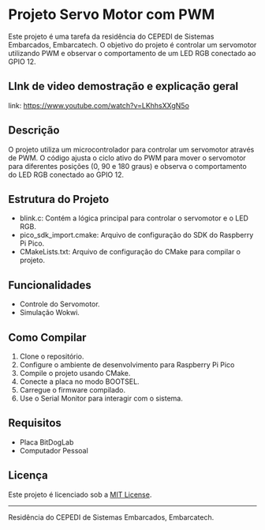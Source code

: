 # Projeto Servo Motor com PWM

Este projeto é uma tarefa da residência do CEPEDI de Sistemas Embarcados, Embarcatech. O objetivo do projeto é controlar um servomotor utilizando PWM e observar o comportamento de um LED RGB conectado ao GPIO 12.

## LInk de video demostração e explicação geral

link: https://www.youtube.com/watch?v=LKhhsXXgN5o

## Descrição

O projeto utiliza um microcontrolador para controlar um servomotor através de PWM. O código ajusta o ciclo ativo do PWM para mover o servomotor para diferentes posições (0, 90 e 180 graus) e observa o comportamento do LED RGB conectado ao GPIO 12.

## Estrutura do Projeto

- blink.c: Contém a lógica principal para controlar o servomotor e o LED RGB.
- pico_sdk_import.cmake: Arquivo de configuração do SDK do Raspberry Pi Pico.
- CMakeLists.txt: Arquivo de configuração do CMake para compilar o projeto.

## Funcionalidades

- Controle do Servomotor.
- Simulação Wokwi.

## Como Compilar

1. Clone o repositório.
2. Configure o ambiente de desenvolvimento para Raspberry Pi Pico
3. Compile o projeto usando CMake.
4. Conecte a placa no modo BOOTSEL.
5. Carregue o firmware compilado.
6. Use o Serial Monitor para interagir com o sistema.

## Requisitos

- Placa BitDogLab
- Computador Pessoal

## Licença

Este projeto é licenciado sob a [MIT License](LICENSE).

---

Residência do CEPEDI de Sistemas Embarcados, Embarcatech.
